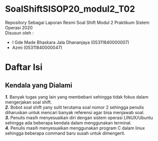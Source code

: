 # SoalShiftSISOP20_modul2_T02
Repository Sebagai Laporan Resmi Soal Shift Modul 2 Praktikum Sistem Operasi 2020 \
Disusun oleh :
- I Gde Made Bhaskara Jala Dhananjaya (05311840000007)
- Azmi (05311840000047)

# Daftar Isi

## Kendala yang Dialami
***1.*** Banyak tugas yang lain yang membebani sehingga tidak fokus dalam mengerjakan soal shift. \
***2.*** Bobot soal shift yany sulit terutama soal nomor 2 sehingga penulis diharuskan untuk mencari banyak referensi agar bisa menjawab soal. \
***3.*** Penulis masih menyesuaikan diri dengan sistem operasi LINUX/Ubuntu sehingga ada beberapa kendala dalam menggunakan terminal. \
***4.*** Penulis masih menyesuaikan menggunakan program C dalam linux sehingga beberapa command baru susah untuk dimengerti.
